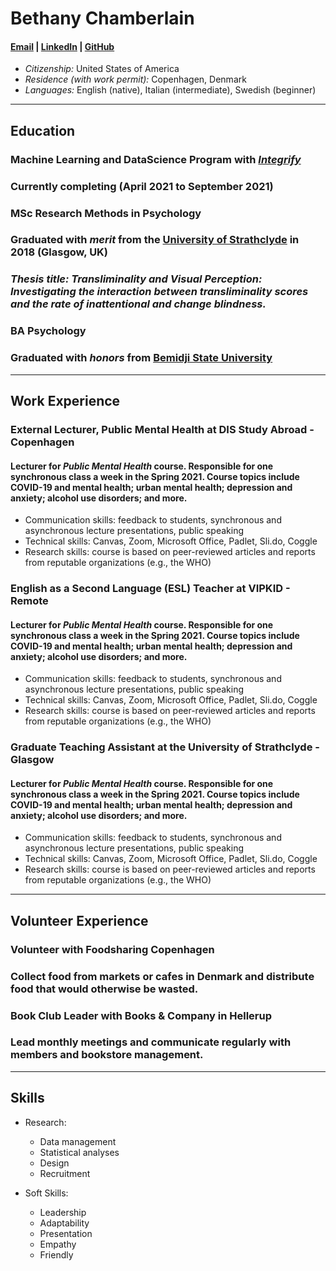 # Bethany Chamberlain

   #### [Email](mailto:bethannchamber+gitcv@gmail.com)    |   [LinkedIn](linkedin.com/in/bethanyannc)    |   [GitHub](https://github.com/bethannchamber)

   * *Citizenship:* United States of America
   * *Residence (with work permit):* Copenhagen, Denmark
   * *Languages:* English (native), Italian (intermediate), Swedish (beginner)

***

## Education

### **Machine Learning and DataScience Program** with [*Integrify*](https://integrify.academy/international)
   ### Currently completing (April 2021 to September 2021)

### **MSc Research Methods in Psychology** 
   ### Graduated with *merit* from the [University of Strathclyde](https://www.strath.ac.uk/courses/postgraduatetaught/researchmethodsinpsychology/) in 2018 (Glasgow, UK)

   ### *Thesis title: Transliminality and Visual Perception: Investigating the interaction between transliminality scores and the rate of inattentional and change blindness.*

### **BA Psychology**
   ### Graduated with *honors* from [Bemidji State University](https://www.bemidjistate.edu/academics/departments/psychology/)


***

## Work Experience

### **External Lecturer, Public Mental Health** at DIS Study Abroad - Copenhagen

   #### Lecturer for *Public Mental Health* course. Responsible for one synchronous class a week in the Spring 2021. Course topics include COVID-19 and mental health; urban mental health; depression and anxiety; alcohol use disorders; and more.

   * Communication skills: feedback to students, synchronous and asynchronous lecture presentations, public speaking
   * Technical skills: Canvas, Zoom, Microsoft Office, Padlet, Sli.do, Coggle
   * Research skills: course is based on peer-reviewed articles and reports from reputable organizations (e.g., the WHO)

### **English as a Second Language (ESL) Teacher** at VIPKID - Remote

   #### Lecturer for *Public Mental Health* course. Responsible for one synchronous class a week in the Spring 2021. Course topics include COVID-19 and mental health; urban mental health; depression and anxiety; alcohol use disorders; and more.

   * Communication skills: feedback to students, synchronous and asynchronous lecture presentations, public speaking
   * Technical skills: Canvas, Zoom, Microsoft Office, Padlet, Sli.do, Coggle
   * Research skills: course is based on peer-reviewed articles and reports from reputable organizations (e.g., the WHO)

### **Graduate Teaching Assistant** at the University of Strathclyde - Glasgow

   #### Lecturer for *Public Mental Health* course. Responsible for one synchronous class a week in the Spring 2021. Course topics include COVID-19 and mental health; urban mental health; depression and anxiety; alcohol use disorders; and more.

   * Communication skills: feedback to students, synchronous and asynchronous lecture presentations, public speaking
   * Technical skills: Canvas, Zoom, Microsoft Office, Padlet, Sli.do, Coggle
   * Research skills: course is based on peer-reviewed articles and reports from reputable organizations (e.g., the WHO)

***

## Volunteer Experience

### **Volunteer with Foodsharing Copenhagen**

   ### Collect food from markets or cafes in Denmark and distribute food that would otherwise be wasted.

### **Book Club Leader with Books & Company in Hellerup**

   ### Lead monthly meetings and communicate regularly with members and bookstore management.

***

## Skills

* Research:

     * Data management
     * Statistical analyses
     * Design
     * Recruitment

* Soft Skills:

     * Leadership
     * Adaptability
     * Presentation
     * Empathy
     * Friendly
